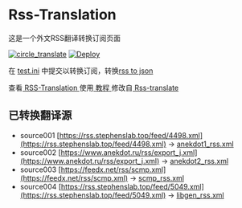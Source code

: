 # Rss-Translation

这是一个外文RSS翻译转换订阅页面 

[![circle_translate](https://github.com/kamonka/Rss-Translation/actions/workflows/circle_translate.yml/badge.svg)](https://github.com/kamonka/Rss-Translation/actions/workflows/circle_translate.yml)
[![Deploy](https://github.com/kamonka/Rss-Translation/actions/workflows/jekyll-gh-pages.yml/badge.svg)](https://github.com/kamonka/Rss-Translation/actions/workflows/jekyll-gh-pages.yml)

在 [test.ini](https://github.com/tjsky/Rss-Translation/blob/main/test.ini) 中提交以转换订阅，转换[rss to json](https://rss2json.com/)

查看[ RSS-Translation ](https://tjsky.github.io/RSS-Translation)使用[ 教程 ](https://www.tjsky.net/tutorial/644)修改自[ Rss-translate ](https://github.com/rcy1314/Rss-Translation/)

## 已转换翻译源

 - source001 [https://rss.stephenslab.top/feed/4498.xml](https://rss.stephenslab.top/feed/4498.xml) -> [anekdot1_rss.xml](rss/anekdot1_rss.xml)
 - source002 [https://www.anekdot.ru/rss/export_j.xml](https://www.anekdot.ru/rss/export_j.xml) -> [anekdot2_rss.xml](rss/anekdot2_rss.xml)
 - source003 [https://feedx.net/rss/scmp.xml](https://feedx.net/rss/scmp.xml) -> [scmp_rss.xml](rss/scmp_rss.xml)
 - source004 [https://rss.stephenslab.top/feed/5049.xml](https://rss.stephenslab.top/feed/5049.xml) -> [libgen_rss.xml](rss/libgen_rss.xml)
